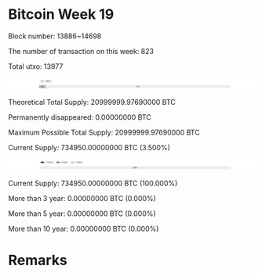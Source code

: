 # Bitcoin Week 19

Block number: 13886~14698

The number of transaction on this week: 823

Total utxo: 13977

![](../images/mined_week19.png)

Theoretical Total Supply: 20999999.97690000 BTC

Permanently disappeared: 0.00000000 BTC

Maximum Possible Total Supply: 20999999.97690000 BTC

Current Supply: 734950.00000000 BTC (3.500%)

![](../images/year_week19.png)


Current Supply: 734950.00000000 BTC (100.000%)

More than 3 year: 0.00000000 BTC (0.000%)

More than 5 year: 0.00000000 BTC (0.000%)

More than 10 year: 0.00000000 BTC (0.000%)

# Remarks

